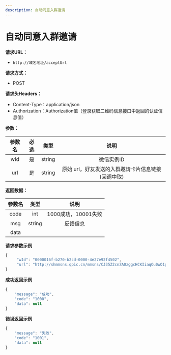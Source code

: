 ```yaml
---
description: 自动同意入群邀请
---
```


# 自动同意入群邀请

**请求URL：**

* `http://域名地址/acceptUrl`

**请求方式：**

* POST 

**请求头Headers：**

* Content-Type：application/json
* Authorization：Authorization值（登录获取二维码信息接口中返回的认证信息值）

**参数：**

| 参数名 | 必选 | 类型 | 说明 |
| :---: | :---: | :---: | :---: |
| wId | 是 | string | 微信实例ID |
| url | 是 | string | 原始 url，好友发送的入群邀请卡片信息链接\(回调中取\) |

**返回数据：**

| 参数名 | 类型 | 说明 |
| :---: | :---: | :---: |
| code | int | 1000成功，10001失败 |
| msg | string | 反馈信息 |
| data |  |  |

**请求参数示例**

```javascript
{
     "wId": "0000016f-b270-b2cd-0000-4e27e92f4502",
     "url": "http://shmmsns.qpic.cn/mmsns/CJ35Z2cnZA0zggcHCKIiaqOu0wO1gaOTaxL2Wd9StGfS1GdbbfKvJic1icfjfMXia7iaAd1B4fgN61g4/150"
}
```

**成功返回示例**

```javascript
{
    "message": "成功",
    "code": "1000",
    "data": null
}
```

**错误返回示例**

```javascript
{
    "message": "失败",
    "code": "1001",
    "data": null
}
```

